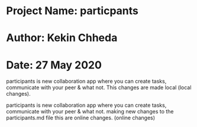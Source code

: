 # Project Name: particpants
# Author: Kekin Chheda
# Date: 27 May 2020

participants is new collaboration app where you can create tasks, communicate with your peer & what not.
This changes are made local (local changes). 

participants is new collaboration app where you can create tasks, communicate with your peer & what not. 
making new changes to the participants.md file this are online changes. (online changes)
